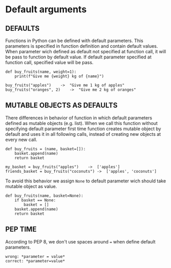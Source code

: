# Default arguments

## DEFAULTS

Functions in Python can be defined with default parameters. This parameters is specified in function definition and contain default values. When parameter wich defined as default not specified at function call, it will be pass to function by default value. If default parameter specified at function call, specified value will be pass.

    def buy_fruits(name, weight=1):
        print(f"Give me {weight} kg of {name}")

    buy_fruits("apples")    ->  "Give me 1 kg of apples"
    buy_fruits("oranges", 2)    ->  "Give me 2 kg of oranges"

## MUTABLE OBJECTS AS DEFAULTS

There differences in behavior of function in which default parameters defined as mutable objects (e.g. list). When we call this function without specifying default parameter first time function creates mutable object by default and  uses it in all following calls, instead of creating new objects at every new call.

    def buy_fruits = (name, basket=[]):
        basket.append(name)
        return basket

    my_basket = buy_fruits("apples")    ->  ['apples']
    friends_basket = buy_fruits("coconuts") ->  ['apples', 'coconuts']

To avoid this behavior we assign `None` to default parameter wich should take mutable object as value.

    def buy_fruits(name, basket=None):
        if basket == None:
            basket = []
        basket.append(name)
        return basket

## PEP TIME

According to PEP 8, we don't use spaces around `=` when define default parameters.

    wrong: *parameter = value*
    correct: *parameter=value*
